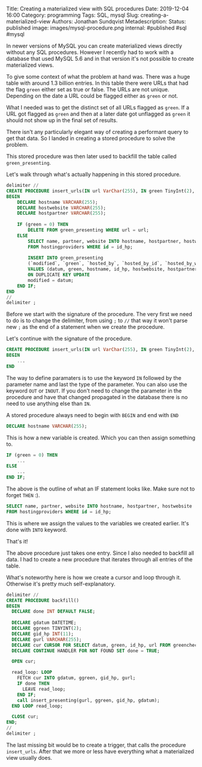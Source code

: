 Title: Creating a materialized view with SQL procedures
Date: 2019-12-04 16:00
Category: programming
Tags: SQL, mysql
Slug: creating-a-materialized-view
Authors: Jonathan Sundqvist
Metadescription: 
Status: published
image: images/mysql-procedure.png
internal: #published #sql #mysql

In newer versions of MySQL you can create materialized views directly without any SQL procedures. However I recently had to work with a database that used MySQL 5.6 and in that version it's not possible to create materialized views.

To give some context of what the problem at hand was. There was a huge table with around 1.3 billion entries. In this table there were URLs that had the flag `green` either set as true or false. The URLs are not unique. Depending on the date a URL could be flagged either as `green` or not.

What I needed was to get the distinct set of all URLs flagged as `green`. If a URL got flagged as `green` and then at a later date got unflagged as `green` it should not show up in the final set of results. 

There isn't any particularly elegant way of creating a performant query to get that data. So I landed in creating a stored procedure to solve the problem. 

This stored procedure was then later used to backfill the table called `green_presenting`. 

Let's walk through what's actually happening in this stored procedure. 


```sql
delimiter //
CREATE PROCEDURE insert_urls(IN url VarChar(255), IN green TinyInt(2), IN id_hp INT(11), IN datum datetime)
BEGIN
    DECLARE hostname VARCHAR(255);
    DECLARE hostwebsite VARCHAR(255);
    DECLARE hostpartner VARCHAR(255);
   
    IF (green = 0) THEN
        DELETE FROM green_presenting WHERE url = url;
    ELSE
        SELECT name, partner, website INTO hostname, hostpartner, hostwebsite 
        FROM hostingproviders WHERE id = id_hp;
        
        INSERT INTO green_presenting
        (`modified`, `green`, `hosted_by`, `hosted_by_id`, `hosted_by_website`, `partner`, `url`)
        VALUES (datum, green, hostname, id_hp, hostwebsite, hostpartner, url)
        ON DUPLICATE KEY UPDATE
        modified = datum;
    END IF;
END
//
delimiter ;
```

Before we start with the signature of the procedure. The very first we need to do is to change the delimiter, from using `;` to `//` that way it won't parse new `;` as the end of a statement when we create the procedure. 

Let's continue with the signature of the procedure. 

```sql
CREATE PROCEDURE insert_urls(IN url VarChar(255), IN green TinyInt(2), in id_hp INT(11), IN datum datetime)
BEGIN
    ...
END
```

The way to define paramaters is to use the keyword `IN` followed by the parameter name and last the type of the parameter. You can also use the keyword `OUT` or `INOUT`. If you don't need to change the parameter in the procedure and have that changed propagated in the database there is no need to use anything else than `IN`. 

A stored procedure always need to begin with `BEGIN` and end with `END`

```sql
DECLARE hostname VARCHAR(255);
```

This is how a new variable is created. Which you can then assign something to. 

```sql
IF (green = 0) THEN
    ...
ELSE
    ...
END IF;
```

The above is the outline of what an IF statement looks like. Make sure not to forget `THEN` :). 

```sql
SELECT name, partner, website INTO hostname, hostpartner, hostwebsite 
FROM hostingproviders WHERE id = id_hp;
```

This is where we assign the values to the variables we created earlier. It's done with `INTO` keyword. 

That's it!

The above procedure just takes one entry. Since I also needed to backfill all data. I had to create a new procedure that iterates through all entries of the table. 

What's noteworthy here is how we create a cursor and loop through it. Otherwise it's pretty much self-explanatory. 


```sql
delimiter //
CREATE PROCEDURE backfill()
BEGIN
  DECLARE done INT DEFAULT FALSE;
  
  DECLARE gdatum DATETIME;
  DECLARE ggreen TINYINT(2);
  DECLARE gid_hp INT(11);
  DECLARE gurl VARCHAR(255);
  DECLARE cur CURSOR FOR SELECT datum, green, id_hp, url FROM greencheck where id_hp > 0;
  DECLARE CONTINUE HANDLER FOR NOT FOUND SET done = TRUE;

  OPEN cur;

  read_loop: LOOP
    FETCH cur INTO gdatum, ggreen, gid_hp, gurl;
    IF done THEN
      LEAVE read_loop;
    END IF;
    call insert_presenting(gurl, ggreen, gid_hp, gdatum);
  END LOOP read_loop;

  CLOSE cur;
END;
//
delimiter ;
```

The last missing bit would be to create a trigger, that calls the procedure `insert_urls`. After that we more or less have everything what a materialized view usually does.  
